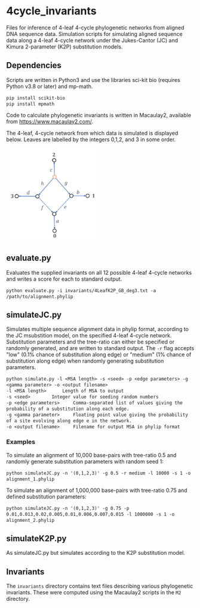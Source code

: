 # 4cycle_invariants
Files for inference of 4-leaf 4-cycle phylogenetic networks from aligned DNA sequence data. Simulation scripts for simulating aligned sequence data along a 4-leaf 4-cycle network under the Jukes-Cantor (JC) and Kimura 2-parameter (K2P) substitution models.

## Dependencies
Scripts are written in Python3 and use the libraries sci-kit bio (requires Python v3.8 or later) and mp-math. 
```console
pip install scikit-bio
pip install mpmath
```

Code to calculate phylogenetic invariants is written in Macaulay2, available from https://www.macaulay2.com/.

The 4-leaf, 4-cycle network from which data is simulated is displayed below. Leaves are labelled by the integers 0,1,2, and 3 in some order. 

<img src="/docs/images/4cycle.png" alt="4-cycle network" width="250" height="250">

## evaluate.py

Evaluates the supplied invariants on all 12 possible 4-leaf 4-cycle networks and writes a score for each to standard output.
```console
python evaluate.py -i invariants/4LeafK2P_GB_deg3.txt -a /path/to/alignment.phylip
```

## simulateJC.py

Simulates multiple sequence alignment data in phylip format, according to the JC msubstition model, on the specified 4-leaf 4-cycle network. Substitution parameters and the tree-ratio can either be specified or randomly generated, and are written to standard output. The `-r` flag accepts "low" (0.1% chance of substitution along edge) or "medium" (1% chance of substitution along edge) when randomly generating substitution parameters. 

```console
python simulate.py -l <MSA length> -s <seed> -p <edge parameters> -g <gamma parameter> -o <output filename>
-l <MSA length>		 Length of MSA to output
-s <seed>		 Integer value for seeding random numbers
-p <edge parameters>	 Comma-separated list of values giving the probability of a substitution along each edge.
-g <gamma parameter>	 Floating point value giving the probability of a site evolving along edge e in the network.
-o <output filename>	 Filename for output MSA in phylip format
```

### Examples
To simulate an alignment of 10,000 base-pairs with tree-ratio 0.5 and randomly generate substitution parameters with random seed 1:
```console
python simulateJC.py -n '(0,1,2,3)' -g 0.5 -r medium -l 10000 -s 1 -o alignment_1.phylip
```

To simulate an alignment of 1,000,000 base-pairs with tree-ratio 0.75 and defined substitution parameters:
```console
python simulateJC.py -n '(0,1,2,3)' -g 0.75 -p 0.01,0.013,0.02,0.005,0.01,0.006,0.007,0.015 -l 1000000 -s 1 -o alignment_2.phylip
```


## simulateK2P.py
As simulateJC.py but simulates according to the K2P substitution model.

## Invariants
The `invariants` directory contains text files describing various phylogenetic invariants. These were computed using the Macaulay2 scripts in the `M2` directory.